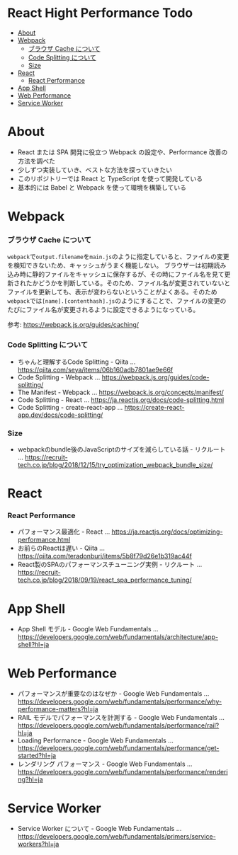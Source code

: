 # React Hight Performance Todo

- [About](#About)
- [Webpack](#Webpack)
  - [ブラウザ Cache について](#ブラウザ-Cache-について)
  - [Code Splitting について](#Code-Splitting-について)
  - [Size](#Size)
- [React](#React)
  - [React Performance](#React-Performance)
- [App Shell](#App-Shell)
- [Web Performance](#Web-Performance)
- [Service Worker](#Service-Worker)



# About  
- React または SPA 開発に役立つ Webpack の設定や、Performance 改善の方法を調べた
- 少しずつ実装していき、ベストな方法を探っていきたい
- このリポジトリーでは React と TypeScript を使って開発している
- 基本的には Babel と Webpack を使って環境を構築している  

# Webpack  

### ブラウザ Cache について  
`webpack`で`output.filename`を`main.js`のように指定していると、ファイルの変更を検知できないため、キャッシュがうまく機能しない。
ブラウザーは初期読み込み時に静的ファイルをキャッシュに保存するが、その時にファイル名を見て更新されたかどうかを判断している。そのため、ファイル名が変更されていないとファイルを更新しても、表示が変わらないということがよくある。そのため`webpack`では`[name].[contenthash].js`のようにすることで、ファイルの変更のたびにファイル名が変更されるように設定できるようになっている。  
  
参考: https://webpack.js.org/guides/caching/  

### Code Splitting について  
- ちゃんと理解するCode Splitting - Qiita ... https://qiita.com/seya/items/06b160adb7801ae9e66f 
- Code Splitting - Webpack ... https://webpack.js.org/guides/code-splitting/
- The Manifest - Webpack ... https://webpack.js.org/concepts/manifest/
- Code Splitting - React ... https://ja.reactjs.org/docs/code-splitting.html
- Code Splitting - create-react-app ... https://create-react-app.dev/docs/code-splitting/  

### Size  
- webpackのbundle後のJavaScriptのサイズを減らしている話 - リクルート ... https://recruit-tech.co.jp/blog/2018/12/15/try_optimization_webpack_bundle_size/  

# React  

### React Performance  
- パフォーマンス最適化 - React ... https://ja.reactjs.org/docs/optimizing-performance.html
- お前らのReactは遅い - Qiita ... https://qiita.com/teradonburi/items/5b8f79d26e1b319ac44f
- React製のSPAのパフォーマンスチューニング実例 - リクルート ... https://recruit-tech.co.jp/blog/2018/09/19/react_spa_performance_tuning/  

# App Shell  
- App Shell モデル - Google Web Fundamentals ... https://developers.google.com/web/fundamentals/architecture/app-shell?hl=ja  

# Web Performance  
- パフォーマンスが重要なのはなぜか - Google Web Fundamentals ... https://developers.google.com/web/fundamentals/performance/why-performance-matters?hl=ja
- RAIL モデルでパフォーマンスを計測する - Google Web Fundamentals ... https://developers.google.com/web/fundamentals/performance/rail?hl=ja
- Loading Performance - Google Web Fundamentals ... https://developers.google.com/web/fundamentals/performance/get-started?hl=ja
- レンダリング パフォーマンス - Google Web Fundamentals ... https://developers.google.com/web/fundamentals/performance/rendering?hl=ja  

# Service Worker  
- Service Worker について - Google Web Fundamentals ... https://developers.google.com/web/fundamentals/primers/service-workers?hl=ja  
